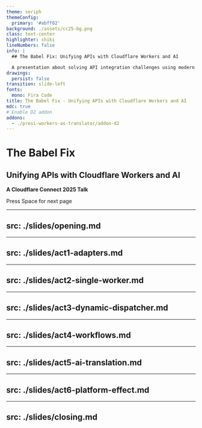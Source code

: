 ```yaml
---
theme: seriph
themeConfig:
  primary: '#abff02'
background: ./assets/cc25-bg.png
class: text-center
highlighter: shiki
lineNumbers: false
info: |
  ## The Babel Fix: Unifying APIs with Cloudflare Workers and AI

  A presentation about solving API integration challenges using modern edge computing and AI.
drawings:
  persist: false
transition: slide-left
fonts:
  mono: Fira Code
title: The Babel Fix - Unifying APIs with Cloudflare Workers and AI
mdc: true
# Enable D2 addon
addons:
  - ./presi-workers-as-translator/addon-d2
---
```


# The Babel Fix
## Unifying APIs with Cloudflare Workers and AI

**A Cloudflare Connect 2025 Talk**

<div class="pt-12">
  <span @click="$slidev.nav.next" class="px-2 py-1 rounded cursor-pointer" hover="bg-white bg-opacity-10">
    Press Space for next page <carbon:arrow-right class="inline"/>
  </span>
</div>

---
src: ./slides/opening.md
---

---
src: ./slides/act1-adapters.md
---

---
src: ./slides/act2-single-worker.md
---

---
src: ./slides/act3-dynamic-dispatcher.md
---

---
src: ./slides/act4-workflows.md
---

---
src: ./slides/act5-ai-translation.md
---

---
src: ./slides/act6-platform-effect.md
---

---
src: ./slides/closing.md
---
